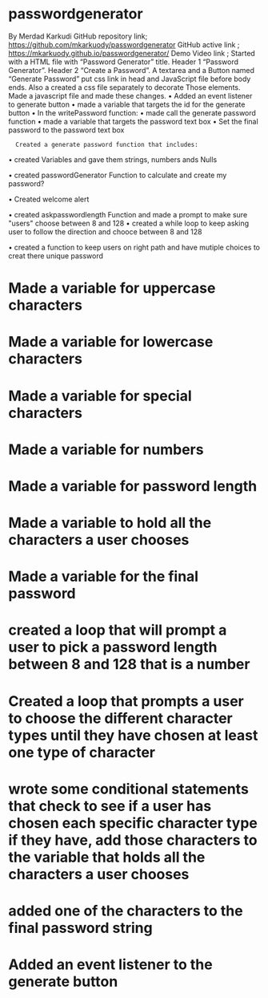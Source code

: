 ﻿# passwordgenerator
By Merdad Karkudi
GitHub repository link; https://github.com/mkarkuody/passwordgenerator
GitHub active link ; https://mkarkuody.github.io/passwordgenerator/
Demo Video link ;
Started with a HTML file with “Password Generator” title. Header 1 “Password Generator”. Header 2 “Create a Password”. A textarea and a Button named “Generate Password” put css link in head and JavaScript file before body ends. Also a created a css file separately to decorate Those elements.
Made a javascript file and made these changes.
•	Added an event listener to generate button
•	made a variable that targets the id for the generate button
•	In the writePassword function:
•	made call the generate password function
•	made a variable that targets the password text box
•	Set the final password to the password text box

      Created a generate password function that includes:
•	created Variables and gave them strings, numbers ands Nulls

•	created passwordGenerator Function to calculate and create my password?

•	Created welcome alert

•	created askpasswordlength Function and made a prompt to make sure "users" choose between 8 and 128
•	created a while loop to keep asking user to follow the direction and chooce between 8 and 128

•	created a function to keep users on right path and have mutiple choices to creat there unique password

# Made a variable for uppercase characters
# Made a variable for lowercase characters
# Made a variable for special characters
# Made a variable for numbers
# Made a variable for password length
# Made a variable to hold all the characters a user chooses
# Made a variable for the final password
# created a loop that will prompt a user to pick a password length between 8 and 128 that is a number
# Created a loop that prompts a user to choose the different character types until they have chosen at least one type of character
# wrote some conditional statements that check to see if a user has chosen each specific character type if they have, add those characters to the variable that holds all the characters a user chooses
# added one of the characters to the final password string

#  Added an event listener to the generate button  





